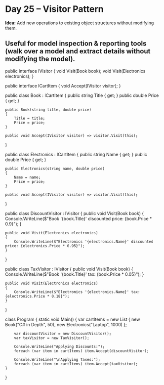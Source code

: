 
# Day 25 – Visitor Pattern

**Idea:** Add new operations to existing object structures without modifying them.  

## Useful for model inspection & reporting tools (walk over a model and extract details without modifying the model).

public interface IVisitor
{
    void Visit(Book book);
    void Visit(Electronics electronics);
}


public interface ICartItem
{
    void Accept(IVisitor visitor);
}


public class Book : ICartItem
{
    public string Title { get; }
    public double Price { get; }

    public Book(string title, double price)
    {
        Title = title;
        Price = price;
    }

    public void Accept(IVisitor visitor) => visitor.Visit(this);
}

public class Electronics : ICartItem
{
    public string Name { get; }
    public double Price { get; }

    public Electronics(string name, double price)
    {
        Name = name;
        Price = price;
    }

    public void Accept(IVisitor visitor) => visitor.Visit(this);
}

public class DiscountVisitor : IVisitor
{
    public void Visit(Book book)
    {
        Console.WriteLine($"Book '{book.Title}' discounted price: {book.Price * 0.9}");
    }

    public void Visit(Electronics electronics)
    {
        Console.WriteLine($"Electronics '{electronics.Name}' discounted price: {electronics.Price * 0.95}");
    }
}

public class TaxVisitor : IVisitor
{
    public void Visit(Book book)
    {
        Console.WriteLine($"Book '{book.Title}' tax: {book.Price * 0.05}");
    }

    public void Visit(Electronics electronics)
    {
        Console.WriteLine($"Electronics '{electronics.Name}' tax: {electronics.Price * 0.18}");
    }
}

class Program
{
    static void Main()
    {
        var cartItems = new List<ICartItem>
        {
            new Book("C# in Depth", 50),
            new Electronics("Laptop", 1000)
        };

        var discountVisitor = new DiscountVisitor();
        var taxVisitor = new TaxVisitor();

        Console.WriteLine("Applying Discounts:");
        foreach (var item in cartItems) item.Accept(discountVisitor);

        Console.WriteLine("\nApplying Taxes:");
        foreach (var item in cartItems) item.Accept(taxVisitor);
    }
}



